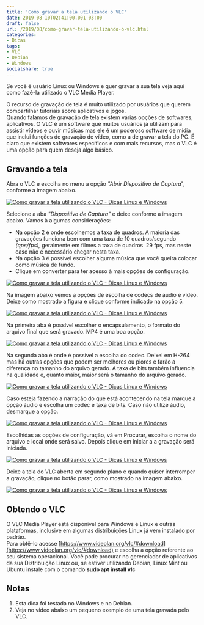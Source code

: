 ```yaml
---
title: 'Como gravar a tela utilizando o VLC'
date: 2019-08-10T02:41:00.001-03:00
draft: false
url: /2019/08/como-gravar-tela-utilizando-o-vlc.html
categories:
- Dicas
tags: 
- VLC
- Debian
- Windows
socialshare: true
---
```


Se você é usuário Linux ou Windows e quer gravar a sua tela veja aqui como fazê-la utilizado o VLC Media Player.

<!--more-->

O recurso de gravação de tela é muito utilizado por usuários que querem compartilhar tutoriais sobre aplicativos e jogos.  
Quando falamos de gravação de tela existem várias opções de softwares, aplicativos. O VLC é um software que muitos usuários já utilizam para assistir vídeos e ouvir músicas mas ele é um poderoso software de mídia que inclui funções de gravação de vídeo, como a de gravar a tela do PC. É claro que existem softwares específicos e com mais recursos, mas o VLC é uma opção para quem deseja algo básico.  
  

## Gravando a tela

Abra o VLC e escolha no menu a opção _"Abrir Dispositivo de Captura_", conforme a imagem abaixo.  
  

[![Como gravar a tela utilizando o VLC - Dicas Linux e Windows](https://3.bp.blogspot.com/-i1ZF829rJmw/XU5C63oyoMI/AAAAAAAAL8s/O1grigvQtJ4i35ORh5yX8zDtblReFAXrwCLcBGAs/s1600/001.png "Como gravar a tela utilizando o VLC - Dicas Linux e Windows")](https://3.bp.blogspot.com/-i1ZF829rJmw/XU5C63oyoMI/AAAAAAAAL8s/O1grigvQtJ4i35ORh5yX8zDtblReFAXrwCLcBGAs/s1600/001.png)

  
Selecione a aba _"Dispositivo de Captura"_ e deixe conforme a imagem abaixo. Vamos à algumas considerações:  

*   Na opção 2 é onde escolhemos a taxa de quadros. A maioria das gravações funciona bem com uma taxa de 10 quadros/segundo _(qps/fps),_ geralmente em filmes a taxa de quadros  29 fps, mas neste caso não é necessário chegar nesta taxa.
*   Na opção 3 é possível escolher alguma música que você queira colocar como música de fundo.
*   Clique em converter para ter acesso à mais opções de configuração.

  

[![Como gravar a tela utilizando o VLC - Dicas Linux e Windows](https://2.bp.blogspot.com/-a2O6Keu5zQU/XU5C7D7GT4I/AAAAAAAAL8w/cG8hWquRD447vddlSpnOczsdyiFR2zMtACLcBGAs/s1600/002.png "Como gravar a tela utilizando o VLC - Dicas Linux e Windows")](https://2.bp.blogspot.com/-a2O6Keu5zQU/XU5C7D7GT4I/AAAAAAAAL8w/cG8hWquRD447vddlSpnOczsdyiFR2zMtACLcBGAs/s1600/002.png)

  
Na imagem abaixo vemos a opções de escolha de codecs de áudio e vídeo. Deixe como mostrado a figura e clique conforme indicado na opção 5.  
  

[![Como gravar a tela utilizando o VLC - Dicas Linux e Windows](https://4.bp.blogspot.com/-axzlnnivhdo/XU5C69GDrtI/AAAAAAAAL8o/ycAJOPZAKQcln88ItLjYvdYMzqVkd50iwCLcBGAs/s1600/003.png "Como gravar a tela utilizando o VLC - Dicas Linux e Windows")](https://4.bp.blogspot.com/-axzlnnivhdo/XU5C69GDrtI/AAAAAAAAL8o/ycAJOPZAKQcln88ItLjYvdYMzqVkd50iwCLcBGAs/s1600/003.png)

  
Na primeira aba é possível escolher o encapsulamento, o formato do arquivo final que será gravado. MP4 é uma boa opção.  
  

[![Como gravar a tela utilizando o VLC - Dicas Linux e Windows](https://3.bp.blogspot.com/-wMVFUCXmY6U/XU5C7W9suaI/AAAAAAAAL80/7avXcvrc5AgYZxlnlkoZ7yySrt9s0vX9QCLcBGAs/s1600/004.png "Como gravar a tela utilizando o VLC - Dicas Linux e Windows")](https://3.bp.blogspot.com/-wMVFUCXmY6U/XU5C7W9suaI/AAAAAAAAL80/7avXcvrc5AgYZxlnlkoZ7yySrt9s0vX9QCLcBGAs/s1600/004.png)

  
Na segunda aba é onde é possível a escolha do codec. Deixei em H-264 mas há outras opções que podem ser melhores ou piores e farão a diferença no tamanho do arquivo gerado. A taxa de bits também influencia na qualidade e, quanto maior, maior será o tamanho do arquivo gerado.  
  

[![Como gravar a tela utilizando o VLC - Dicas Linux e Windows](https://3.bp.blogspot.com/-7b7l2r8bWo0/XU5C7oXhaaI/AAAAAAAAL84/Ko68xZ1vbM4hXixik-NtrF2kli1LMC6HQCLcBGAs/s1600/005.png "Como gravar a tela utilizando o VLC - Dicas Linux e Windows")](https://3.bp.blogspot.com/-7b7l2r8bWo0/XU5C7oXhaaI/AAAAAAAAL84/Ko68xZ1vbM4hXixik-NtrF2kli1LMC6HQCLcBGAs/s1600/005.png)

  
Caso esteja fazendo a narração do que está acontecendo na tela marque a opção áudio e escolha um codec e taxa de bits. Caso não utilize áudio, desmarque a opção.  
  

[![Como gravar a tela utilizando o VLC - Dicas Linux e Windows](https://4.bp.blogspot.com/-HKZaAoxLHUU/XU5C8N3GZfI/AAAAAAAAL88/bJ5uNaj4Y0YKPieiQl3x5lIksiBdZFC6QCLcBGAs/s1600/006.png "Como gravar a tela utilizando o VLC - Dicas Linux e Windows")](https://4.bp.blogspot.com/-HKZaAoxLHUU/XU5C8N3GZfI/AAAAAAAAL88/bJ5uNaj4Y0YKPieiQl3x5lIksiBdZFC6QCLcBGAs/s1600/006.png)

  
Escolhidas as opções de configuração, vá em Procurar, escolha o nome do arquivo e local onde será salvo. Depois clique em iniciar a a gravação será iniciada.  
  

[![Como gravar a tela utilizando o VLC - Dicas Linux e Windows](https://4.bp.blogspot.com/-CPj_VUXYE3Q/XU5C8Uq5OGI/AAAAAAAAL9A/CdVQQwOXJhIPlVb8kAfrV65wVhUYuhfqQCLcBGAs/s1600/007.png "Como gravar a tela utilizando o VLC - Dicas Linux e Windows")](https://4.bp.blogspot.com/-CPj_VUXYE3Q/XU5C8Uq5OGI/AAAAAAAAL9A/CdVQQwOXJhIPlVb8kAfrV65wVhUYuhfqQCLcBGAs/s1600/007.png)

  
Deixe a tela do VLC aberta em segundo plano e quando quiser interromper a gravação, clique no botão parar, como mostrado na imagem abaixo.  
  

[![Como gravar a tela utilizando o VLC - Dicas Linux e Windows](https://2.bp.blogspot.com/-uHrJUtvkkKs/XU5U9gtLOeI/AAAAAAAAL9g/uYfspptxVXQ5a_r0HqKPP1wHCel-vvPgACLcBGAs/s1600/008.png "Como gravar a tela utilizando o VLC - Dicas Linux e Windows")](https://2.bp.blogspot.com/-uHrJUtvkkKs/XU5U9gtLOeI/AAAAAAAAL9g/uYfspptxVXQ5a_r0HqKPP1wHCel-vvPgACLcBGAs/s1600/008.png)

## Obtendo o VLC

O VLC Media Player está disponível para Windows e Linux e outras plataformas, inclusive em algumas distribuições Linux já vem instalado por padrão.  
Para obtê-lo acesse [https://www.videolan.org/vlc/#download](https://www.videolan.org/vlc/#download) e escolha a opção referente ao seu sistema operacional. Você pode procurar no gerenciador de aplicativos da sua Distribuição Linux ou, se estiver utilizando Debian, Linux Mint ou Ubuntu instale com o comando **sudo apt install vlc**  
  

## Notas

1.  Esta dica foi testada no Windows e no Debian.
2.  Veja no vídeo abaixo um pequeno exemplo de uma tela gravada pelo VLC.

